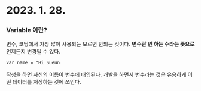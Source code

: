 # 2023. 1. 28.
### Variable 이란?
변수, 코딩에서 가장 많이 사용되는 모르면 안되는 것이다.
**변수란 변 하는 수라는 뜻으로**
언제든지 변경될 수 있다.

`var name = "Hi Sueun`

작성을 하면 자신의 이름이 변수에 대입된다.
개발을 하면서 변수라는 것은 유용하게 어떤 데이터를 저장하는 것에 쓰인다.
